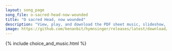 ```yaml
---
layout: song_page
song_file: o-sacred-head-now-wounded
title: "O sacred Head, now wounded"
description: "View, play, and download the PDF sheet music, slideshow, and audio. Lyrics: O sacred Head, now wounded, with grief and shame weighed down, now scornfully surrounded with thorns, thine only crown! O sacred Head, what glory, wha... english christian 4part death"
image: https://github.com/kenanbit/hymnsinger/releases/latest/download/o-sacred-head-now-wounded-trad.png
---
```


{% include choice_and_music.html %}